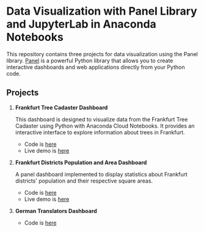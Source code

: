 # Data Visualization with Panel Library and JupyterLab in Anaconda Notebooks

This repository contains three projects for data visualization using the Panel library. [Panel](https://panel.holoviz.org/) is a powerful Python library that allows you to create interactive dashboards and web applications directly from your Python code.

## Projects

1. **Frankfurt Tree Cadaster Dashboard**
   
    This dashboard is designed to visualize data from the Frankfurt Tree Cadaster using Python with Anaconda Cloud Notebooks. It provides an interactive interface to explore information about trees in Frankfurt.
   - Code is [here](https://github.com/nitoloz/panel-data-visualisation/tree/main/frankfurt-10k-trees)
   - Live demo is [here](https://bright-black-speckled-palm-pitviper.anacondaapps.cloud/mapbox)

2. **Frankfurt Districts Population and Area Dashboard**
   
    A panel dashboard implemented to display statistics about Frankfurt districts' population and their respective square areas.
   - Code is [here](https://github.com/nitoloz/panel-data-visualisation/tree/main/frankfurt-dashboard)
   - Live demo is [here](https://true-green-tree-pit-viper.anacondaapps.cloud/frankfurt-dashboard)

3. **German Translators Dashboard**

   - Code is [here](https://github.com/nitoloz/panel-data-visualisation/tree/main/german-translators)
